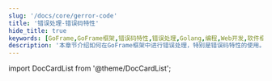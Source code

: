 ```yaml
---
slug: '/docs/core/gerror-code'
title: '错误处理-错误码特性'
hide_title: true
keywords: [GoFrame,GoFrame框架,错误码特性,错误处理,Golang,编程,Web开发,软件框架,开发文档,技术指南]
description: '本章节介绍如何在GoFrame框架中进行错误处理，特别是错误码特性的使用。通过详细的示例和指南，帮助开发者轻松识别和处理错误，提高代码的可靠性和可维护性。这是了解GoFrame框架错误处理机制的重要资源。'
---
```


import DocCardList from '@theme/DocCardList';

<DocCardList />